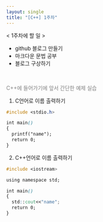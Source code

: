 ```yaml
---
layout: single
title: "[C++] 1주차"
---
```

<lh>&lt; 1주차에 할 일 &gt;</lh>
<ul>
<li>github 블로그 만들기</li>
<li>마크다운 문법 공부</li>
<li>블로그 구상하기</li>
</ul><br>

<font color="gray">C++에 들어가기에 앞서 간단한 예제 실습<br></font>
1. C언어로 이름 출력하기
```css
#include <stdio.h>

int main()
{
  printf("name");
  return 0;
}
```

2. C++언어로 이름 출력하기
```css
#include <iostream>

using namespace std;

int main()
{
  std::cout<<"name";
  return 0;
}
```
